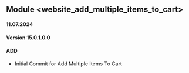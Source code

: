 ## Module <website_add_multiple_items_to_cart>

#### 11.07.2024
#### Version 15.0.1.0.0
#### ADD

- Initial Commit for  Add Multiple Items To Cart
